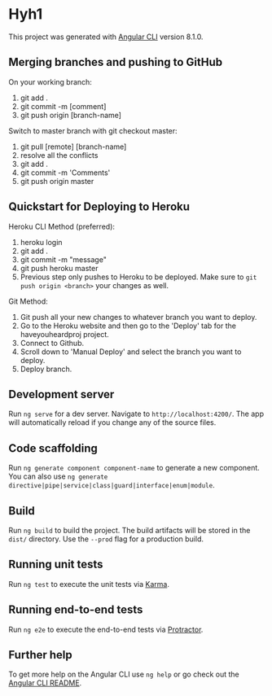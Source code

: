 # Hyh1

This project was generated with [Angular CLI](https://github.com/angular/angular-cli) version 8.1.0.

## Merging branches and pushing to GitHub

On your working branch:
1. git add .
2. git commit -m [comment]
3. git push origin [branch-name]

Switch to master branch with git checkout master:
1. git pull [remote] [branch-name]
2. resolve all the conflicts
3. git add .
4. git commit -m 'Comments'
5. git push origin master

## Quickstart for Deploying to Heroku

Heroku CLI Method (preferred): 
1. heroku login
2. git add .
3. git commit -m "message"
4. git push heroku master
5. Previous step only pushes to Heroku to be deployed. Make sure to `git push origin <branch>` your changes as well. 

Git Method:
1. Git push all your new changes to whatever branch you want to deploy.
2. Go to the Heroku website and then go to the 'Deploy' tab for the haveyouheardproj project. 
3. Connect to Github.
4. Scroll down to 'Manual Deploy' and select the branch you want to deploy. 
5. Deploy branch.

## Development server

Run `ng serve` for a dev server. Navigate to `http://localhost:4200/`. The app will automatically reload if you change any of the source files.

## Code scaffolding

Run `ng generate component component-name` to generate a new component. You can also use `ng generate directive|pipe|service|class|guard|interface|enum|module`.

## Build

Run `ng build` to build the project. The build artifacts will be stored in the `dist/` directory. Use the `--prod` flag for a production build.

## Running unit tests

Run `ng test` to execute the unit tests via [Karma](https://karma-runner.github.io).

## Running end-to-end tests

Run `ng e2e` to execute the end-to-end tests via [Protractor](http://www.protractortest.org/).

## Further help

To get more help on the Angular CLI use `ng help` or go check out the [Angular CLI README](https://github.com/angular/angular-cli/blob/master/README.md).
